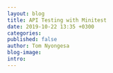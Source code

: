 ```yaml
---
layout: blog
title: API Testing with Minitest
date: 2019-10-22 13:35 +0300
categories: 
published: false
author: Tom Nyongesa
blog-image: 
intro: 
---
```

